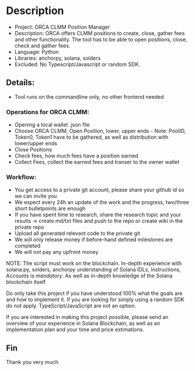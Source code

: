 # Description
- Project: ORCA CLMM Position Manager
- Description: ORCA offers CLMM positions to create, close, gather fees and other functionality. The tool has to be able to open positions, close, check and gather fees.
- Language: Python
- Libraries: anchorpy, solana, solders
- Excluded: No Typescript/Javascript or random SDK.

## Details:

- Tool runs on the commandline only, no other frontend needed

### Operations for ORCA CLMM:
- Opening a local wallet .json file
- Choose ORCA CLMM, Open Position, lower, upper ends - Note: PoolID, Token0, Token1 have to be gathered, as well as distribution with lower/upper ends
- Close Positions
- Check fees, how much fees have a position earned
- Collect Fees, collect the earned fees and transer to the owner wallet

### Workflow:
- You get access to a private git account, please share your github id so we can invite you
- We expect every 24h an update of the work and the progress, two/three short bulletpoints are enough
- If you have spent time to research, share the research topic and your results
 -> create md/txt files and push to the repo or create wiki in the private repo
- Upload all generated relevant code to the private git
- We will only release money if before-hand defined milestones are completed
- We will not pay any upfront money

NOTE: The script must work on the blockchain. In-depth experience with solana.py, solders, anchorpy understanding of Solana IDLs, Instructions, Accounts is *mandatory*. 
As well as in-depth knowledge of the Solana blockchain itself.

Do only take this project if you have understood 100% what the goals are and how to implement it. If you are looking for simply using a random SDK do *not* apply.
TypeScript/JavaScript are not an option.

If you are interested in making this project possible, please send an overview of your experience in Solana Blockchain, as well as an implementation plan and your time and price estimations.

## Fin
Thank you very much
